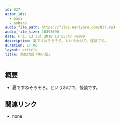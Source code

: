 ```yaml
---
id: 027
actor_ids:
  - mami
  - aoharu
audio_file_path: https://files.nantyara.com/027.mp3
audio_file_size: 16398690
date: Fri, 13 Jul 2018 13:55:47 +0000
description: 夏ですねそろそろ。というわけで、怪談です。
duration: 17:00
layout: article
title: 第027回「怖い話」
---
```

## 概要

* 夏ですねそろそろ。というわけで、怪談です。

## 関連リンク

* none
